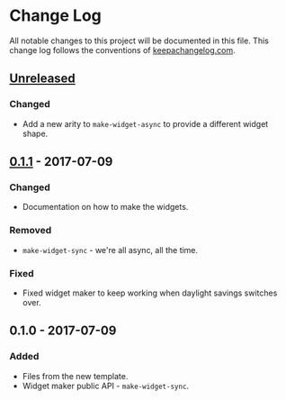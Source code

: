 # Change Log
All notable changes to this project will be documented in this file. This change log follows the conventions of [keepachangelog.com](http://keepachangelog.com/).

## [Unreleased]
### Changed
- Add a new arity to `make-widget-async` to provide a different widget shape.

## [0.1.1] - 2017-07-09
### Changed
- Documentation on how to make the widgets.

### Removed
- `make-widget-sync` - we're all async, all the time.

### Fixed
- Fixed widget maker to keep working when daylight savings switches over.

## 0.1.0 - 2017-07-09
### Added
- Files from the new template.
- Widget maker public API - `make-widget-sync`.

[Unreleased]: https://github.com/your-name/rbac/compare/0.1.1...HEAD
[0.1.1]: https://github.com/your-name/rbac/compare/0.1.0...0.1.1
